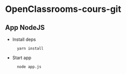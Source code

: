 # OpenClassrooms-cours-git

## App NodeJS

- Install deps

        yarn install
        
- Start app

        node app.js